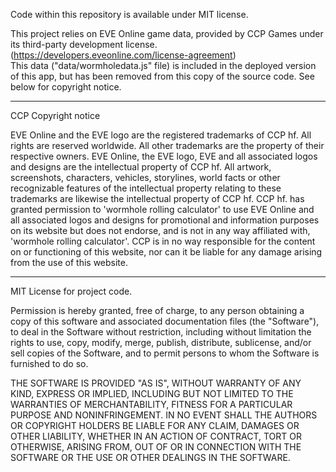 Code within this repository is available under MIT license.


This project relies on EVE Online game data, provided by CCP Games under its third-party development license. (https://developers.eveonline.com/license-agreement)  
This data ("data/wormholedata.js" file) is included in the deployed version of this app, but has been removed from this copy of the source code. See below for copyright notice.

---

CCP Copyright notice

EVE Online and the EVE logo are the registered trademarks of CCP hf.
All rights are reserved worldwide.
All other trademarks are the property of their respective owners.
EVE Online, the EVE logo, EVE and all associated logos and designs are the intellectual property of CCP hf.
All artwork, screenshots, characters, vehicles, storylines, world facts or other recognizable features of the intellectual property relating to these trademarks are likewise the intellectual property of CCP hf.
CCP hf. has granted permission to 'wormhole rolling calculator' to use EVE Online and all associated logos and designs for promotional and information purposes on its website but does not endorse, and is not in any way affiliated with, 'wormhole rolling calculator'.
CCP is in no way responsible for the content on or functioning of this website, nor can it be liable for any damage arising from the use of this website.

---

MIT License for project code.


Permission is hereby granted, free of charge, to any person obtaining a copy of this software and associated documentation files (the "Software"), to deal in the Software without restriction, including without limitation the rights to use, copy, modify, merge, publish, distribute, sublicense, and/or sell copies of the Software, and to permit persons to whom the Software is furnished to do so.

THE SOFTWARE IS PROVIDED "AS IS", WITHOUT WARRANTY OF ANY KIND, EXPRESS OR IMPLIED, INCLUDING BUT NOT LIMITED TO THE WARRANTIES OF MERCHANTABILITY, FITNESS FOR A PARTICULAR PURPOSE AND NONINFRINGEMENT. IN NO EVENT SHALL THE AUTHORS OR COPYRIGHT HOLDERS BE LIABLE FOR ANY CLAIM, DAMAGES OR OTHER LIABILITY, WHETHER IN AN ACTION OF CONTRACT, TORT OR OTHERWISE, ARISING FROM, OUT OF OR IN CONNECTION WITH THE SOFTWARE OR THE USE OR OTHER DEALINGS IN THE SOFTWARE.